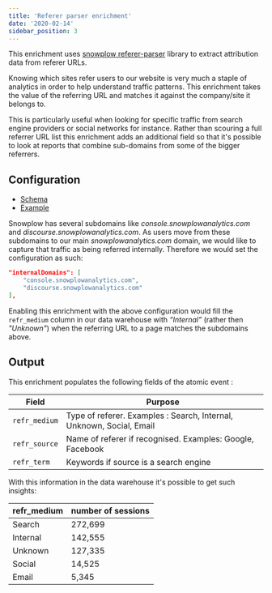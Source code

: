 ```yaml
---
title: 'Referer parser enrichment'
date: '2020-02-14'
sidebar_position: 3
---
```


This enrichment uses [snowplow referer-parser](https://github.com/snowplow/referer-parser) library to extract attribution data from referer URLs.

Knowing which sites refer users to our website is very much a staple of analytics in order to help understand traffic patterns. This enrichment takes the value of the referring URL and matches it against the company/site it belongs to.

This is particularly useful when looking for specific traffic from search engine providers or social networks for instance. Rather than scouring a full referrer URL list this enrichment adds an additional field so that it's possible to look at reports that combine sub-domains from some of the bigger referrers.

## Configuration

- [Schema](https://github.com/snowplow/iglu-central/blob/master/schemas/com.snowplowanalytics.snowplow/referer_parser/jsonschema/2-0-0)
- [Example](https://github.com/snowplow/enrich/blob/master/config/enrichments/referer_parser.json)

Snowplow has several subdomains like _console.snowplowanalytics.com_ and _discourse.snowplowanalytics.com_. As users move from these subdomains to our main _snowplowanalytics.com_ domain, we would like to capture that traffic as being referred internally. Therefore we would set the configuration as such:

```json
"internalDomains": [
    "console.snowplowanalytics.com",
    "discourse.snowplowanalytics.com"
],
```

Enabling this enrichment with the above configuration would fill the `refr_medium` column in our data warehouse with _“Internal”_ (rather then _"Unknown"_) when the referring URL to a page matches the subdomains above.

## Output

This enrichment populates the following fields of the atomic event :

| Field         | Purpose                                                              |
| ------------- | -------------------------------------------------------------------- |
| `refr_medium` | Type of referer. Examples : Search, Internal, Unknown, Social, Email |
| `refr_source` | Name of referer if recognised. Examples: Google, Facebook            |
| `refr_term`   | Keywords if source is a search engine                                |

With this information in the data warehouse it's possible to get such insights:

| refr_medium | number of sessions |
| ----------- | ------------------ |
| Search      | 272,699            |
| Internal    | 142,555            |
| Unknown     | 127,335            |
| Social      | 14,525             |
| Email       | 5,345              |

